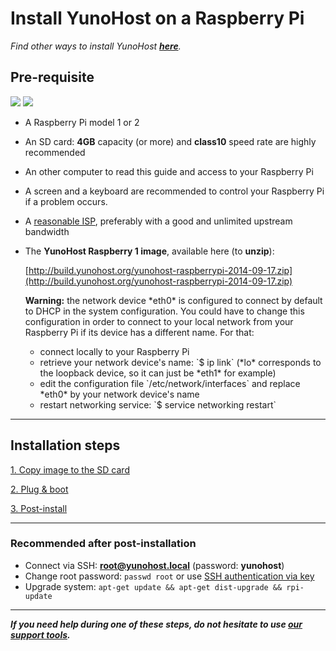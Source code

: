 # Install YunoHost on a Raspberry Pi

*Find other ways to install YunoHost **[here](/install)**.*

## Pre-requisite

<img src="https://yunohost.org/images/raspberry-pi-model-b.jpg">
<img src="https://yunohost.org/images/micro-sd-card.jpg">

* A Raspberry Pi model 1 or 2
* An SD card: **4GB** capacity (or more) and **class10** speed rate are highly recommended
* An other computer to read this guide and access to your Raspberry Pi
* A screen and a keyboard are recommended to control your Raspberry Pi if a problem occurs.
* A [reasonable ISP](/isp), preferably with a good and unlimited upstream bandwidth
* The **YunoHost Raspberry 1 image**, available here (to **unzip**):

    [http://build.yunohost.org/yunohost-raspberrypi-2014-09-17.zip](http://build.yunohost.org/yunohost-raspberrypi-2014-09-17.zip)

    <div class="alert alert-warning">
    <b>Warning:</b> the network device *eth0* is configured to connect by default to DHCP in the system configuration. You could have to change this configuration in order to connect to your local network from your Raspberry Pi if its device has a different name. For that:
    <ul>
    <li>connect locally to your Raspberry Pi</li>
    <li>retrieve your network device's name: `$ ip link` (*lo* corresponds to the loopback device, so it can just be *eth1* for example)</li>
    <li>edit the configuration file `/etc/network/interfaces` and replace *eth0* by your network device's name</li>
    <li>restart networking service: `$ service networking restart`</li>
    </ul>
    </div>

---

## Installation steps

<a class="btn btn-lg btn-default" href="/copy_image">1. Copy image to the SD card</a>

<a class="btn btn-lg btn-default" href="/plug_and_boot">2. Plug & boot</a>

<a class="btn btn-lg btn-default" href="/postinstall">3. Post-install</a>

---

### Recommended after post-installation

* Connect via SSH: **root@yunohost.local** (password: **yunohost**)
* Change root password: `passwd root` or use [SSH authentication via key](security)
* Upgrade system: `apt-get update && apt-get dist-upgrade && rpi-update`

---

***If you need help during one of these steps, do not hesitate to use [our support tools](/support).***


